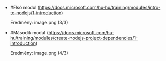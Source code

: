 - #Első modul (https://docs.microsoft.com/hu-hu/training/modules/intro-to-nodejs/1-introduction)

    Eredmény: image.png (3/3)

- #Második modul (https://docs.microsoft.com/hu-hu/training/modules/create-nodejs-project-dependencies/1-introduction)

    Eredmény: image.png (4/3)